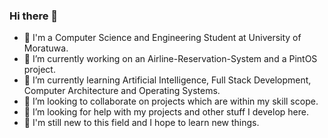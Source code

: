 ### Hi there 👋

- :school: I'm a Computer Science and Engineering Student at University of Moratuwa.
- 🔭 I’m currently working on an Airline-Reservation-System and a PintOS project.
- 🌱 I’m currently learning Artificial Intelligence, Full Stack Development, Computer Architecture and Operating Systems.
- 👯 I’m looking to collaborate on projects which are within my skill scope.
- 🤔 I’m looking for help with my projects and other stuff I develop here.
- :baby: I'm still new to this field and I hope to learn new things.
